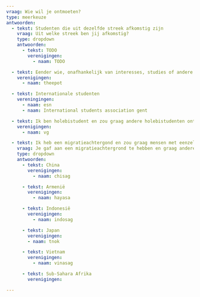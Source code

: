 ```yaml
---
vraag: Wie wil je ontmoeten?
type: meerkeuze
antwoorden:
  - tekst: Studenten die uit dezelfde streek afkomstig zijn
    vraag: Uit welke streek ben jij afkomstig?
    type: dropdown
    antwoorden:
      - tekst: TODO
        verenigingen:
          - naam: TODO

  - tekst: Eender wie, onafhankelijk van interesses, studies of andere aspecten
    verenigingen:
      - naam: theepot

  - tekst: Internationale studenten
    vereningingen:
      - naam: esn
      - naam: International students association gent

  - tekst: Ik ben holebistudent en zou graag andere holebistudenten ontmoeten
    verenigingen:
      - naam: vg

  - tekst: Ik heb een migratieachtergond en zou graag mensen met eenzelfde achtergrond als mezelf ontmoeten
    vraag: Je gaf aan een migratieachtergrond te hebben en graag andere studenten te ontmoeten met dezelfde achtergrond. Wat is jouw culturele achtergrond?
    type: dropdown
    antwoorden:
      - tekst: China
        verenigingen:
          - naam: chisag

      - tekst: Armenië
        verenigingen:
          - naam: hayasa

      - tekst: Indonesië
        verenigingen:
          - naam: indosag

      - tekst: Japan
        verenigingen:
        - naam: tnok

      - tekst: Vietnam
        verenigingen:
          - naam: vinasag

      - tekst: Sub-Sahara Afrika
        verenigingen:

---
```

